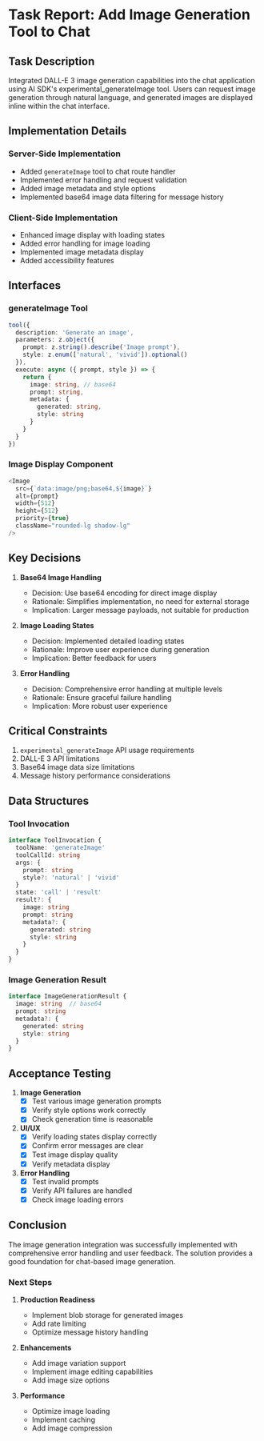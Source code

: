 # Task Report: Add Image Generation Tool to Chat

## Task Description
Integrated DALL-E 3 image generation capabilities into the chat application using AI SDK's experimental_generateImage tool. Users can request image generation through natural language, and generated images are displayed inline within the chat interface.

## Implementation Details

### Server-Side Implementation
- Added `generateImage` tool to chat route handler
- Implemented error handling and request validation
- Added image metadata and style options
- Implemented base64 image data filtering for message history

### Client-Side Implementation
- Enhanced image display with loading states
- Added error handling for image loading
- Implemented image metadata display
- Added accessibility features

## Interfaces

### generateImage Tool
```typescript
tool({
  description: 'Generate an image',
  parameters: z.object({
    prompt: z.string().describe('Image prompt'),
    style: z.enum(['natural', 'vivid']).optional()
  }),
  execute: async ({ prompt, style }) => {
    return {
      image: string, // base64
      prompt: string,
      metadata: {
        generated: string,
        style: string
      }
    }
  }
})
```

### Image Display Component
```typescript
<Image
  src={`data:image/png;base64,${image}`}
  alt={prompt}
  width={512}
  height={512}
  priority={true}
  className="rounded-lg shadow-lg"
/>
```

## Key Decisions

1. **Base64 Image Handling**
   - Decision: Use base64 encoding for direct image display
   - Rationale: Simplifies implementation, no need for external storage
   - Implication: Larger message payloads, not suitable for production

2. **Image Loading States**
   - Decision: Implemented detailed loading states
   - Rationale: Improve user experience during generation
   - Implication: Better feedback for users

3. **Error Handling**
   - Decision: Comprehensive error handling at multiple levels
   - Rationale: Ensure graceful failure handling
   - Implication: More robust user experience

## Critical Constraints

1. `experimental_generateImage` API usage requirements
2. DALL-E 3 API limitations
3. Base64 image data size limitations
4. Message history performance considerations

## Data Structures

### Tool Invocation
```typescript
interface ToolInvocation {
  toolName: 'generateImage'
  toolCallId: string
  args: {
    prompt: string
    style?: 'natural' | 'vivid'
  }
  state: 'call' | 'result'
  result?: {
    image: string
    prompt: string
    metadata?: {
      generated: string
      style: string
    }
  }
}
```

### Image Generation Result
```typescript
interface ImageGenerationResult {
  image: string  // base64
  prompt: string
  metadata?: {
    generated: string
    style: string
  }
}
```

## Acceptance Testing

1. **Image Generation**
   - [x] Test various image generation prompts
   - [x] Verify style options work correctly
   - [x] Check generation time is reasonable

2. **UI/UX**
   - [x] Verify loading states display correctly
   - [x] Confirm error messages are clear
   - [x] Test image display quality
   - [x] Verify metadata display

3. **Error Handling**
   - [x] Test invalid prompts
   - [x] Verify API failures are handled
   - [x] Check image loading errors

## Conclusion

The image generation integration was successfully implemented with comprehensive error handling and user feedback. The solution provides a good foundation for chat-based image generation.

### Next Steps

1. **Production Readiness**
   - Implement blob storage for generated images
   - Add rate limiting
   - Optimize message history handling

2. **Enhancements**
   - Add image variation support
   - Implement image editing capabilities
   - Add image size options

3. **Performance**
   - Optimize image loading
   - Implement caching
   - Add image compression
